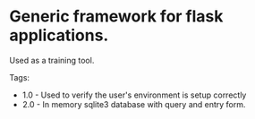# Generic framework for flask applications.
Used as a training tool.

Tags:
  - 1.0 - Used to verify the user's environment is setup correctly
  - 2.0 - In memory sqlite3 database with query and entry form.
